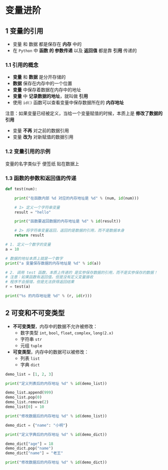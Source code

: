 # 变量进阶

## 1 变量的引用

* 变量 和 数据 都是保存在 **内存** 中的
* 在 `Python` 中 **函数 的 参数传递** 以及 **返回值** 都是靠 **引用** 传递的

### 1.1 引用的概念

* **变量** 和 **数据** 是分开存储的
* **数据** 保存在内存中的一个位置
* **变量** 中保存着数据在内存中的地址
* **变量** 中 **记录数据的地址**，就叫做 **引用**
* 使用 `id()` 函数可以查看变量中保存数据所在的 **内存地址**

注意：如果变量已经被定义，当给一个变量赋值的时候，本质上是 **修改了数据的引用**

* 变量 **不再** 对之前的数据引用
* 变量 **改为** 对新赋值的数据引用

### 1.2 变量引用的示例

变量的名字类似于 便签纸 贴在数据上

### 1.3 函数的参数和返回值的传递

```python
def test(num):

    print("在函数内部 %d 对应的内存地址是 %d" % (num, id(num)))

    # 1> 定义一个字符串变量
    result = "hello"

    print("函数要返回数据的内存地址是 %d" % id(result))

    # 2> 将字符串变量返回，返回的是数据的引用，而不是数据本身
    return result

# 1. 定义一个数字的变量
a = 10

# 数据的地址本质上就是一个数字
print("a 变量保存数据的内存地址是 %d" % id(a))

# 2. 调用 test 函数，本质上传递的 是实参保存数据的引用，而不是实参保存的数据！
# 注意：如果函数有返回值，但是没有定义变量接收
# 程序不会报错，但是无法获得返回结果
r = test(a)

print("%s 的内存地址是 %d" % (r, id(r)))

```

## 2 可变和不可变类型

* **不可变类型**，内存中的数据不允许被修改：
  * 数字类型 `int`, `bool`, `float`, `complex`, `long(2.x)`
  * 字符串 `str`
  * 元组 `tuple`
* **可变类型**，内存中的数据可以被修改：
  * 列表 `list`
  * 字典 `dict`

```python
demo_list = [1, 2, 3]

print("定义列表后的内存地址 %d" % id(demo_list))

demo_list.append(999)
demo_list.pop(0)
demo_list.remove(2)
demo_list[0] = 10

print("修改数据后的内存地址 %d" % id(demo_list))

demo_dict = {"name": "小明"}

print("定义字典后的内存地址 %d" % id(demo_dict))

demo_dict["age"] = 18
demo_dict.pop("name")
demo_dict["name"] = "老王"

print("修改数据后的内存地址 %d" % id(demo_dict))
```
